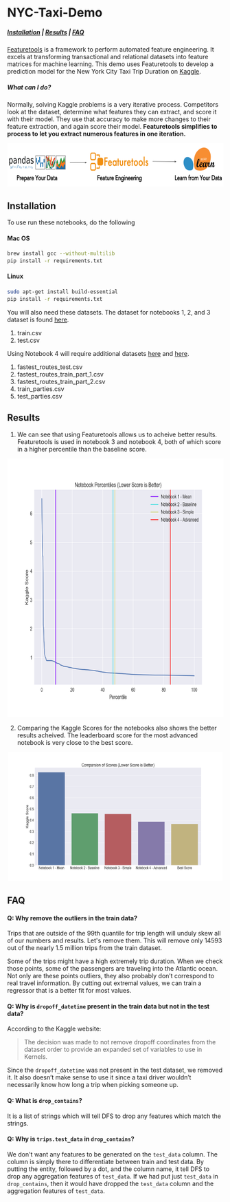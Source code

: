 # NYC-Taxi-Demo
##### [Installation](#installation) | [Results](#results) | [FAQ](#faq)

[Featuretools](https://www.featuretools.com/) is a framework to perform automated feature engineering. It excels at transforming transactional and relational datasets into feature matrices for machine learning. This demo uses Featuretools to develop a prediction model for the New York City Taxi Trip Duration on [Kaggle](https://www.kaggle.com/c/nyc-taxi-trip-duration/overview).


##### What can I do?

Normally, solving Kaggle problems is a very iterative process. Competitors look at the dataset, determine what features they can extract, and score it with their model. They use that accuracy to make more changes to their feature extraction, and again score their model. <b>Featuretools simplifies to process to let you extract numerous features in one iteration. </b>

<center><img src="img/pipeline.png" width="600" height="100"/></center>

## Installation

To use run these notebooks, do the following
#### Mac OS
```sh
brew install gcc --without-multilib
pip install -r requirements.txt
```
#### Linux
```sh
sudo apt-get install build-essential
pip install -r requirements.txt

```

You will also need these datasets.
The dataset for notebooks 1, 2, and 3 dataset is found <a href=https://www.kaggle.com/c/nyc-taxi-trip-duration/data>here</a>.

1. train.csv
2. test.csv

Using Notebook 4 will require additional datasets <a href=https://www.kaggle.com/oscarleo/new-york-city-taxi-with-osrm> here</a> and <a href=https://www.kaggle.com/somesnm/new-york-parties-eda/output>here</a>.</p>

1. fastest\_routes\_test.csv
2. fastest\_routes\_train\_part_1.csv
3. fastest\_routes\_train\_part_2.csv
3. train_parties.csv
4. test_parties.csv


## Results

1. We can see that using Featuretools allows us to acheive better results. Featuretools is used in notebook 3 and notebook 4, both of which score in a higher percentile than the baseline score.

<center>
<img src="img/rank.png" width="800" height="600" />
</center>


2. Comparing the Kaggle Scores for the notebooks also shows the better results acheived. The leaderboard score for the most advanced notebook is very close to the best score.

<center>
<img src="img/bar_graph_scores.png" width="500" height="300" />
</center>

## FAQ

#### Q: Why remove the outliers in the train data?

Trips that are outside of the 99th quantile for trip length will unduly skew all of our numbers and results. Let's remove them. This will remove only 14593 out of the nearly 1.5 million trips from the train dataset.

Some of the trips might have a high extremely trip duration.
When we check those points, some of the passengers are traveling into the Atlantic ocean. Not only are these points outliers, they also probably don’t correspond to real travel information. By cutting out extremal values, we can train a regressor that is a better fit for most values.

#### Q: Why is `dropoff_datetime` present in the train data but not in the test data?

According to the Kaggle website:
> The decision was made to not remove dropoff coordinates from the dataset order to provide an expanded set of variables to use in Kernels.

Since the `dropoff_datetime` was not present in the test dataset, we removed it. It also doesn’t make sense to use it since a taxi driver wouldn’t necessarily know how long a trip when picking someone up.

#### Q: What is `drop_contains`?

It is a list of strings which will tell DFS to drop any features which match the strings.

#### Q: Why is `trips.test_data` in `drop_contains`?

We don't want any features to be generated on the `test_data` column. The column is simply there to differentiate between train and test data. By putting the entity, followed by a dot, and the column name, it tell DFS to drop any aggregation features of `test_data`. If we had put just `test_data` in `drop_contains`, then it would have dropped the `test_data` column and the aggregation features of `test_data`. 
